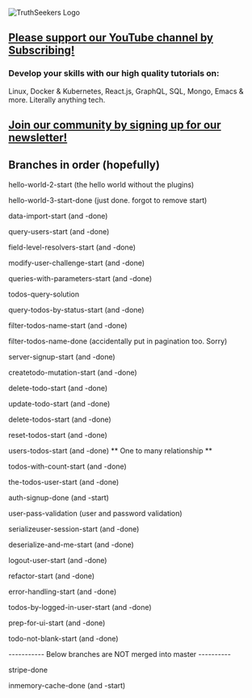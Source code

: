 ![TruthSeekers Logo](https://truthseekers.io/wp-content/uploads/2021/05/ts-logo-dark-horizontal549x181.jpg)

## [Please support our YouTube channel by Subscribing!](https://www.youtube.com/channel/UCa0s8d-23qP7RmIMZ54x7Ug)

### Develop your skills with our high quality tutorials on:

Linux, Docker & Kubernetes, React.js, GraphQL, SQL, Mongo, Emacs & more. Literally anything tech.

## [Join our community by signing up for our newsletter!](https://truthseekers.io/latest-tutorials-signup/)

## Branches in order (hopefully)

hello-world-2-start (the hello world without the plugins)

hello-world-3-start-done (just done. forgot to remove start)

data-import-start (and -done)

query-users-start (and -done)

field-level-resolvers-start (and -done)

modify-user-challenge-start (and -done)

queries-with-parameters-start (and -done)

todos-query-solution

query-todos-by-status-start (and -done)

filter-todos-name-start (and -done)

filter-todos-name-done (accidentally put in pagination too. Sorry)

server-signup-start (and -done)

createtodo-mutation-start (and -done)

delete-todo-start (and -done)

update-todo-start (and -done)

delete-todos-start (and -done)

reset-todos-start (and -done)

users-todos-start (and -done) ** One to many relationship **

todos-with-count-start (and -done)

the-todos-user-start (and -done)

auth-signup-done (and -start)

user-pass-validation (user and password validation)

serializeuser-session-start (and -done)

deserialize-and-me-start (and -done)

logout-user-start (and -done)

refactor-start (and -done)

error-handling-start (and -done)

todos-by-logged-in-user-start (and -done)

prep-for-ui-start (and -done)

todo-not-blank-start (and -done)

----------- Below branches are NOT merged into master ----------

stripe-done

inmemory-cache-done (and -start)

